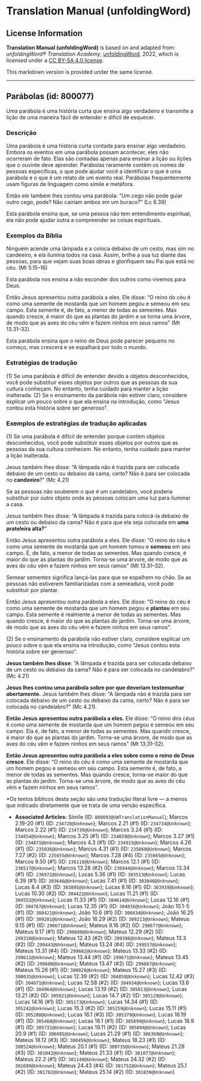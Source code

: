 # Translation Manual (unfoldingWord)

## License Information

**Translation Manual (unfoldingWord)** is based on and adapted from: _unfoldingWord® Translation Academy_, [unfoldingWord](https://unfoldingword.org/utw), 2022, which is licensed under a [CC BY-SA 4.0 license](https://creativecommons.org/licenses/by-sa/4.0/legalcode.en).

This markdown version is provided under the same license.



--------------------------------

## Parábolas (id: 800077)

Uma parábola é uma história curta que ensina algo verdadeiro e transmite a lição de uma maneira fácil de entender e difícil de esquecer.

### Descrição

Uma parábola é uma história curta contada para ensinar algo verdadeiro. Embora os eventos em uma parábola possam acontecer, eles não ocorreram de fato. Elas são contadas apenas para ensinar a lição ou lições que o ouvinte deve aprender. Parábolas raramente contêm os nomes de pessoas específicas, o que pode ajudar você a identificar o que é uma parábola e o que é um relato de um evento real. Parábolas frequentemente usam figuras de linguagem como símile e metáfora.

Então ele também lhes contou uma parábola: “Um cego não pode guiar outro cego, pode? Não cairiam ambos em um buraco?” (Lc 6\.39\)

Esta parábola ensina que, se uma pessoa não tem entendimento espiritual, ela não pode ajudar outra a compreender as coisas espirituais.

### Exemplos da Bíblia

Ninguém acende uma lâmpada e a coloca debaixo de um cesto, mas sim no candeeiro, e ela ilumina todos na casa. Assim, brilhe a sua luz diante das pessoas, para que vejam suas boas obras e glorifiquem seu Pai que está no céu. (Mt 5\.15–16\)

Esta parábola nos ensina a não esconder dos outros como vivemos para Deus.

Então Jesus apresentou outra parábola a eles. Ele disse: “O reino do céu é como uma semente de mostarda que um homem pegou e semeou em seu campo. Esta semente é, de fato, a menor de todas as sementes. Mas quando cresce, é maior do que as plantas do jardim e se torna uma árvore, de modo que as aves do céu vêm e fazem ninhos em seus ramos” (Mt 13\.31–32\).

Esta parábola ensina que o reino de Deus pode parecer pequeno no começo, mas crescerá e se espalhará por todo o mundo.

### Estratégias de tradução

(1\) Se uma parábola é difícil de entender devido a objetos desconhecidos, você pode substituir esses objetos por outros que as pessoas da sua cultura conheçam. No entanto, tenha cuidado para manter a lição inalterada. (2\) Se o ensinamento da parábola não estiver claro, considere explicar um pouco sobre o que ela ensina na introdução, como “Jesus contou esta história sobre ser generoso”.

### Exemplos de estratégias de tradução aplicadas

(1\) Se uma parábola é difícil de entender porque contém objetos desconhecidos, você pode substituir esses objetos por outros que as pessoas da sua cultura conhecem. No entanto, tenha cuidado para manter a lição inalterada.

Jesus também lhes disse: “A lâmpada não é trazida para ser colocada debaixo de um cesto ou debaixo da cama, certo? Não é para ser colocada no **candeeiro**?” (Mc 4\.21\)

Se as pessoas não souberem o que é um candelabro, você poderia substituir por outro objeto onde as pessoas colocam uma luz para iluminar a casa.

Jesus também lhes disse: “A lâmpada é trazida para colocá\-la debaixo de um cesto ou debaixo da cama? Não é para que ela seja colocada em **uma prateleira alta?**”

Então Jesus apresentou outra parábola a eles. Ele disse: “O reino do céu é como uma semente de mostarda que um homem tomou e **semeou** em seu campo. É, de fato, a menor de todas as sementes. Mas quando cresce, é maior do que as plantas do jardim. Torna\-se uma árvore, de modo que as aves do céu vêm e fazem ninhos em seus ramos” (Mt 13\.31–32\).

Semear sementes significa lançá\-las para que se espalhem no chão. Se as pessoas não estiverem familiarizadas com a semeadura, você pode substituir por plantar.

Então Jesus apresentou outra parábola a eles. Ele disse: “O reino do céu é como uma semente de mostarda que um homem pegou e **plantou** em seu campo. Esta semente é realmente a menor de todas as sementes. Mas quando cresce, é maior do que as plantas do jardim. Torna\-se uma árvore, de modo que as aves do céu vêm e fazem ninhos em seus ramos”.

(2\) Se o ensinamento da parábola não estiver claro, considere explicar um pouco sobre o que ela ensina na introdução, como “Jesus contou esta história sobre ser generoso”.

**Jesus também lhes disse**: “A lâmpada é trazida para ser colocada debaixo de um cesto ou debaixo da cama? Não é para ser colocada no candelabro?” (Mc 4\.21\)

**Jesus lhes contou uma parábola sobre por que deveriam testemunhar abertamente.** Jesus também lhes disse: “A lâmpada não é trazida para ser colocada debaixo de um cesto ou debaixo da cama, certo? Não é para ser colocada no candelabro?” (Mc 4\.21\).

**Então Jesus apresentou outra parábola a eles.** Ele disse: “O reino dos céus é como uma semente de mostarda que um homem pegou e semeou em seu campo. Ela é, de fato, a menor de todas as sementes. Mas quando cresce, é maior do que as plantas do jardim. Torna\-se uma árvore, de modo que as aves do céu vêm e fazem ninhos em seus ramos” (Mt 13\.31–32\).

**Então Jesus apresentou outra parábola a eles sobre como o reino de Deus cresce**. Ele disse: “O reino do céu é como uma semente de mostarda que um homem pegou e semeou em seu campo. Esta semente é, de fato, a menor de todas as sementes. Mas quando cresce, torna\-se maior do que as plantas do jardim. Torna\-se uma árvore, de modo que as aves do céu vêm e fazem ninhos em seus ramos”.

\*Os textos bíblicos desta seção são uma tradução literal livre — a menos que indicado diretamente que se trata de uma versão específica.

* **Associated Articles:** Símile (ID: `800093@UWTranslationManual`); Marcos 2.19-20 (#1) (ID: `234728@Unknown`); Marcos 2.21 (#1) (ID: `234734@Unknown`); Marcos 2.22 (#1) (ID: `234739@Unknown`); Marcos 3.24 (#1) (ID: `234854@Unknown`); Marcos 3.25 (#1) (ID: `234859@Unknown`); Marcos 3.27 (#1) (ID: `234871@Unknown`); Marcos 4.3 (#1) (ID: `234915@Unknown`); Marcos 4.26 (#1) (ID: `235036@Unknown`); Marcos 4.31 (#1) (ID: `235060@Unknown`); Marcos 7.27 (#2) (ID: `235655@Unknown`); Marcos 7.28 (#4) (ID: `235665@Unknown`); Marcos 9.50 (#1) (ID: `236118@Unknown`); Marcos 12.1 (#1) (ID: `236517@Unknown`); Marcos 13.28 (#2) (ID: `236944@Unknown`); Marcos 13.34 (#1) (ID: `236972@Unknown`); Lucas 5.36 (#1) (ID: `303513@Unknown`); Lucas 6.39 (#1) (ID: `303646@Unknown`); Lucas 7.41 (#1) (ID: `303846@Unknown`); Lucas 8.4 (#3) (ID: `303895@Unknown`); Lucas 8.16 (#1) (ID: `303939@Unknown`); Lucas 10.30 (#2) (ID: `304422@Unknown`); Lucas 11.21 (#1) (ID: `304552@Unknown`); Lucas 11.33 (#1) (ID: `304614@Unknown`); Lucas 12.16 (#1) (ID: `304767@Unknown`); Lucas 12.35 (#1) (ID: `304836@Unknown`); João 10.1-5 (#1) (ID: `308421@Unknown`); João 10.6 (#1) (ID: `308434@Unknown`); João 16.25 (#1) (ID: `309201@Unknown`); João 16.29 (#2) (ID: `309213@Unknown`); Mateus 9.15 (#1) (ID: `298671@Unknown`); Mateus 9.16 (#2) (ID: `298677@Unknown`); Mateus 9.17 (#1) (ID: `298680@Unknown`); Mateus 12.29 (#2) (ID: `299310@Unknown`); Mateus 12.43 (#2) (ID: `299396@Unknown`); Mateus 13.3 (#2) (ID: `299443@Unknown`); Mateus 13.24 (#4) (ID: `299557@Unknown`); Mateus 13.31 (#4) (ID: `299602@Unknown`); Mateus 13.33 (#2) (ID: `299611@Unknown`); Mateus 13.44 (#1) (ID: `299671@Unknown`); Mateus 13.45 (#2) (ID: `299680@Unknown`); Mateus 13.47 (#2) (ID: `299687@Unknown`); Mateus 15.26 (#1) (ID: `300028@Unknown`); Mateus 15.27 (#3) (ID: `300035@Unknown`); Lucas 12.39 (#2) (ID: `304858@Unknown`); Lucas 12.42 (#3) (ID: `304871@Unknown`); Lucas 12.58 (#2) (ID: `304934@Unknown`); Lucas 13.6 (#1) (ID: `304964@Unknown`); Lucas 13.19 (#2) (ID: `305013@Unknown`); Lucas 13.21 (#2) (ID: `305021@Unknown`); Lucas 14.7 (#2) (ID: `305129@Unknown`); Lucas 14.16 (#1) (ID: `305173@Unknown`); Lucas 14.34 (#1) (ID: `305242@Unknown`); Lucas 15.3 (#2) (ID: `305259@Unknown`); Lucas 15.11 (#1) (ID: `305280@Unknown`); Lucas 16.1 (#3) (ID: `305379@Unknown`); Lucas 16.19 (#1) (ID: `305460@Unknown`); Lucas 18.1 (#1) (ID: `305699@Unknown`); Lucas 18.9 (#1) (ID: `305732@Unknown`); Lucas 19.11 (#2) (ID: `305894@Unknown`); Lucas 20.9 (#1) (ID: `306085@Unknown`); Lucas 21.29 (#1) (ID: `306369@Unknown`); Mateus 18.12 (#3) (ID: `300456@Unknown`); Mateus 18.23 (#1) (ID: `300524@Unknown`); Mateus 20.1 (#1) (ID: `300735@Unknown`); Mateus 21.28 (#3) (ID: `301042@Unknown`); Mateus 21.33 (#1) (ID: `301077@Unknown`); Mateus 22.2 (#1) (ID: `301140@Unknown`); Mateus 24.32 (#2) (ID: `301689@Unknown`); Mateus 24.43 (#4) (ID: `301752@Unknown`); Mateus 25.1 (#2) (ID: `301782@Unknown`); Mateus 25.14 (#2) (ID: `301839@Unknown`)

